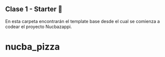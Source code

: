 ## Clase 1 - Starter 🍕

En esta carpeta encontrarán el template base desde el cual se comienza a codear el proyecto Nucbazappi.
# nucba_pizza
